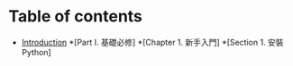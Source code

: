 # Table of contents

* [Introduction](README.md)
*[Part I. 基礎必修]
    *[Chapter 1. 新手入門]
        *[Section 1. 安裝Python]